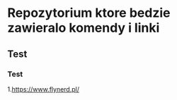 # Repozytorium ktore bedzie zawieralo komendy i linki
## Test

### Test
1.https://www.flynerd.pl/ 

